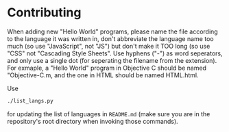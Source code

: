 Contributing
============

When adding new "Hello World" programs, please name the file according to the language it was written in, don't abbreviate the language name too much (so use "JavaScript", not "JS") but don't make it TOO long (so use "CSS" not "Cascading Style Sheets". Use hyphens ("-") as word seperators, and only use a single dot (for seperating the filename from the extension). For exmaple, a "Hello World" program in Objective C should be named "Objective-C.m, and the one in HTML should be named HTML.html.

Use
```bash
./list_langs.py
```
for updating the list of languages in `README.md` (make sure you are in the repository's root directory when invoking those commands).
